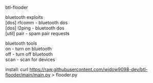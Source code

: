 btl-flooder

bluetooth exploits<br>
[dos] rfcomm - bluetooth dos<br>
[dos] l2ping - bluetooth dos<br>
[util] pair - spam pair requests<br>

bluetooth tools<br>
on - turn on bluetooth<br>
off - turn off bluetooth<br>
scan - scan for devices<br>

install: curl https://raw.githubusercontent.com/widow9098-dev/btl-flooder/main/main.py > flooder.py
